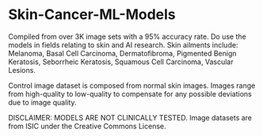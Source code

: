 # Skin-Cancer-ML-Models
Compiled from over 3K image sets with a 95% accuracy rate. Do use the models in fields relating to skin and AI research.
Skin ailments include: 
Melanoma, 
Basal Cell Carcinoma,
Dermatofibroma,
Pigmented Benign Keratosis,
Seborrheic Keratosis,
Squamous Cell Carcinoma,
Vascular Lesions.

Control image dataset is composed from normal skin images.
Images range from high-quality to low-quality to compensate for any possible deviations due to image quality.


DISCLAIMER: MODELS ARE NOT CLINICALLY TESTED.
Image datasets are from ISIC under the Creative Commons License.
